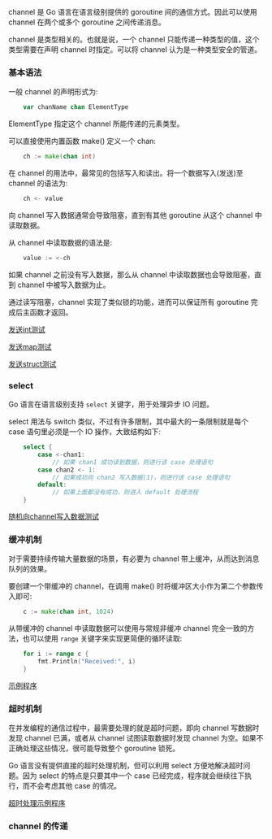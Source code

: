 
channel 是 Go 语言在语言级别提供的 goroutine 间的通信方式。因此可以使用 channel 在两个或多个 goroutine 之间传递消息。

channel 是类型相关的。也就是说，一个 channel 只能传递一种类型的值，这个类型需要在声明 channel 时指定。可以将 channel 认为是一种类型安全的管道。

### 基本语法

一般 channel 的声明形式为:
```go
    var chanName chan ElementType
```
ElementType 指定这个 channel 所能传递的元素类型。

可以直接使用内置函数 make() 定义一个 chan:
```go
    ch := make(chan int)
```

在 channel 的用法中，最常见的包括写入和读出。将一个数据写入(发送)至 channel 的语法为:
```go
    ch <- value
```
向 channel 写入数据通常会导致阻塞，直到有其他 goroutine 从这个 channel 中读取数据。

从 channel 中读取数据的语法是:
```go
    value := <-ch
```
如果 channel 之前没有写入数据，那么从 channel 中读取数据也会导致阻塞，直到 channel 中被写入数据为止。

通过读写阻塞，channel 实现了类似锁的功能，进而可以保证所有 goroutine 完成后主函数才返回。

[发送int测试](t/03_channel_int.go)

[发送map测试](t/03_channel_map.go)

[发送struct测试](t/03_channel_struct.go)


### select

Go 语言在语言级别支持 `select` 关键字，用于处理异步 IO 问题。

select 用法与 switch 类似，不过有许多限制，其中最大的一条限制就是每个 case 语句里必须是一个 IO 操作，大致结构如下:
```go
    select {
        case <-chan1:
            // 如果 chan1 成功读到数据，则进行该 case 处理语句
        case chan2 <- 1:
            // 如果成功向 chan2 写入数据(1)，则进行该 case 处理语句
        default:
            // 如果上面都没有成功，则进入 default 处理流程
    }
```

[随机向channel写入数据测试](t/03_select.go)


### 缓冲机制

对于需要持续传输大量数据的场景，有必要为 channel 带上缓冲，从而达到消息队列的效果。

要创建一个带缓冲的 channel，在调用 make() 时将缓冲区大小作为第二个参数传入即可:
```go
    c := make(chan int, 1024)
```

从带缓冲的 channel 中读取数据可以使用与常规非缓冲 channel 完全一致的方法，也可以使用 `range` 关键字来实现更简便的循环读取:
```go
    for i := range c {
        fmt.Println("Received:", i)
    }
```

[示例程序](t/03_channel_int.go)


### 超时机制

在并发编程的通信过程中，最需要处理的就是超时问题，即向 channel 写数据时发现 channel 已满，或者从 channel 试图读取数据时发现 channel 为空。如果不正确处理这些情况，很可能导致整个 goroutine 锁死。

Go 语言没有提供直接的超时处理机制，但可以利用 select 方便地解决超时问题。因为 select 的特点是只要其中一个 case 已经完成，程序就会继续往下执行，而不会考虑其他 case 的情况。

[超时处理示例程序](t/03_timeout.go)


### channel 的传递



